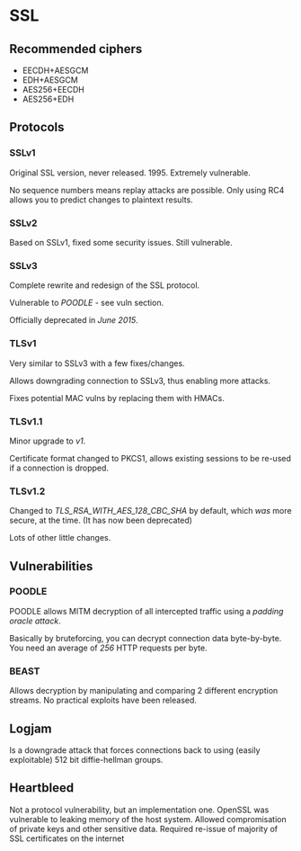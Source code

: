 
# SSL

## Recommended ciphers

- EECDH+AESGCM
- EDH+AESGCM
- AES256+EECDH
- AES256+EDH

## Protocols

### SSLv1

Original SSL version, never released. 1995. Extremely vulnerable.

No sequence numbers means replay attacks are possible.
Only using RC4 allows you to predict changes to plaintext results.

### SSLv2

Based on SSLv1, fixed some security issues. Still vulnerable.

### SSLv3

Complete rewrite and redesign of the SSL protocol.

Vulnerable to _POODLE_ - see vuln section.

Officially deprecated in *June 2015*.

### TLSv1

Very similar to SSLv3 with a few fixes/changes.

Allows downgrading connection to SSLv3, thus enabling more attacks.

Fixes potential MAC vulns by replacing them with HMACs.

### TLSv1.1

Minor upgrade to *v1*.

Certificate format changed to PKCS1, allows existing sessions to be re-used if a connection is dropped.

### TLSv1.2

Changed to *TLS_RSA_WITH_AES_128_CBC_SHA* by default, which *was* more secure, at the time. (It has now been deprecated)

Lots of other little changes.

## Vulnerabilities

### POODLE

POODLE allows MITM decryption of all intercepted traffic using a _padding oracle attack_.

Basically by bruteforcing, you can decrypt connection data byte-by-byte. You need an average of _256_ HTTP requests per byte.

### BEAST

Allows decryption by manipulating and comparing 2 different encryption streams. No practical exploits have been released.

## Logjam

Is a downgrade attack that forces connections back to using (easily exploitable) 512 bit diffie-hellman groups.

## Heartbleed

Not a protocol vulnerability, but an implementation one. OpenSSL was vulnerable to leaking memory of the host system.
Allowed compromisation of private keys and other sensitive data. Required re-issue of majority of SSL certificates on the internet
